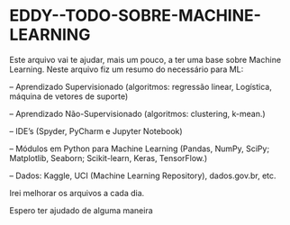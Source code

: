 # EDDY--TODO-SOBRE-MACHINE-LEARNING

Este arquivo vai te ajudar, mais um pouco, a ter uma base sobre Machine Learning.
Neste arquivo fiz um resumo do necessário para ML:  

– Aprendizado Supervisionado (algoritmos: regressão linear, Logística,
máquina de vetores de suporte)

– Aprendizado Não-Supervisionado (algoritmos: clustering, k-mean.)

– IDE’s (Spyder, PyCharm e Jupyter Notebook)

– Módulos em Python para Machine Learning (Pandas, NumPy, SciPy;
Matplotlib, Seaborn; Scikit-learn, Keras, TensorFlow.)

– Dados: Kaggle, UCI (Machine Learning Repository), dados.gov.br, etc.


Irei melhorar os arquivos a cada dia.

Espero ter ajudado de alguma maneira 
